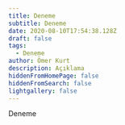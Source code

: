 ```yaml
---
title: Deneme
subtitle: Deneme
date: 2020-08-10T17:54:38.128Z
draft: false
tags:
  - Deneme
author: Ömer Kurt
description: Açıklama
hiddenFromHomePage: false
hiddenFromSearch: false
lightgallery: false
---
```

Deneme